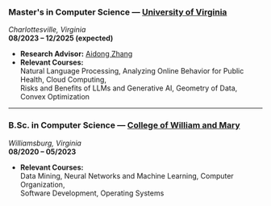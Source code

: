 ### Master's in Computer Science — [University of Virginia](https://www.virginia.edu/)  
*Charlottesville, Virginia*  
**08/2023 – 12/2025 (expected)**  
- **Research Advisor:** [Aidong Zhang](https://engineering.virginia.edu/faculty/aidong-zhang)  
- **Relevant Courses:**  
  Natural Language Processing, Analyzing Online Behavior for Public Health, Cloud Computing,  
  Risks and Benefits of LLMs and Generative AI, Geometry of Data, Convex Optimization

---

### B.Sc. in Computer Science — [College of William and Mary](https://www.wm.edu/)  
*Williamsburg, Virginia*  
**08/2020 – 05/2023**  
- **Relevant Courses:**  
  Data Mining, Neural Networks and Machine Learning, Computer Organization,  
  Software Development, Operating Systems
